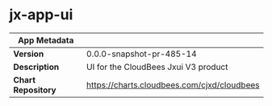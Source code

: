 # jx-app-ui

|App Metadata||
|---|---|
| **Version** | 0.0.0-snapshot-pr-485-14 |
| **Description** | UI for the CloudBees Jxui V3 product |
| **Chart Repository** | https://charts.cloudbees.com/cjxd/cloudbees |
